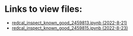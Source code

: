 # Links to view files:

* [redcal_inspect_known_good_2459813.ipynb (2022-8-21)](https://nbviewer.jupyter.org/github/HERA-Team/H6C_Notebooks/blob/main/redcal_inspect_known_good/redcal_inspect_known_good_2459813.ipynb)
* [redcal_inspect_known_good_2459815.ipynb (2022-8-23)](https://nbviewer.jupyter.org/github/HERA-Team/H6C_Notebooks/blob/main/redcal_inspect_known_good/redcal_inspect_known_good_2459815.ipynb)